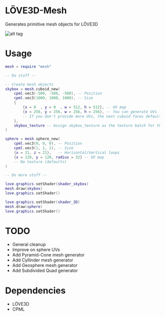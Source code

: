 # LÖVE3D-Mesh
Generates primitive mesh objects for LÖVE3D

![alt tag](http://i.imgur.com/X8qLr2f.png)

#  Usage
```lua
mesh = require "mesh"

-- Do stuff --

-- Create mesh objects
skybox = mesh.cuboid_new(
    cpml.vec3(-500, -500, -500), -- Position
    cpml.vec3(1000, 1000, 1000), -- Size
    {
        {x = 0  , y = 0  , w = 512, h = 512}, -- UV map
        {x = 256, y = 256, w = 256, h = 256}, -- You can generate UVs for each face of the cuboid,
        -- If you don't provide more UVs, the next cuboid faces default to the last UVs provided.
    },
    skybox_texture -- Assign skybox_texture as the texture batch for this mesh
)

sphere = mesh.sphere_new(
    cpml.vec3(0, 0, 0), -- Position
    cpml.vec3(1, 1, 1), -- Size
    {x = 21, z = 21},   -- Horizontal/Vertical loops
    {x = 128, y = 128, radius = 32} -- UV map
    -- No texture (defaults)
)

-- Do more stuff --

love.graphics.setShader(shader_skybox)
mesh.draw(skybox)
love.graphics.setShader()

love.graphics.setShader(shader_3D)
mesh.draw(sphere)
love.graphics.setShader()

```

# TODO
  - General cleanup
  - Improve on sphere UVs
  - Add Pyramid-Cone mesh generator
  - Add Cyllinder mesh generator
  - Add Geosphere mesh generator
  - Add Subdivided Quad generator

# Dependencies
  - LÖVE3D
  - CPML
